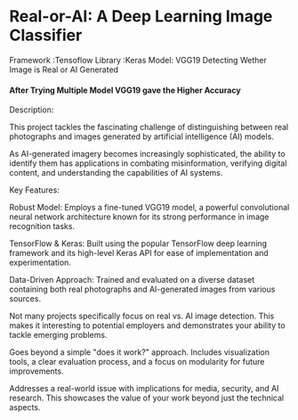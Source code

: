 # Real-or-AI: A Deep Learning Image Classifier
Framework :Tensoflow
Library :Keras
 Model: VGG19
Detecting Wether Image is Real or AI Generated


#### After Trying Multiple Model VGG19 gave the Higher Accuracy

Description:

This project tackles the fascinating challenge of distinguishing between real photographs and images generated by artificial intelligence (AI) models.

As AI-generated imagery becomes increasingly sophisticated, the ability to identify them has applications in combating misinformation, verifying digital content, and understanding the capabilities of AI systems.

Key Features:

Robust Model: Employs a fine-tuned VGG19 model, a powerful convolutional neural network architecture known for its strong performance in image recognition tasks.

TensorFlow & Keras: Built using the popular TensorFlow deep learning framework and its high-level Keras API for ease of implementation and experimentation.

Data-Driven Approach: Trained and evaluated on a diverse dataset containing both real photographs and AI-generated images from various sources.



Not many projects specifically focus on real vs. AI image detection. This makes it interesting to potential employers and demonstrates your ability to tackle emerging problems.

Goes beyond a simple "does it work?" approach. Includes visualization tools, a clear evaluation process, and a focus on modularity for future improvements.

Addresses a real-world issue with implications for media, security, and AI research. This showcases the value of your work beyond just the technical aspects.
